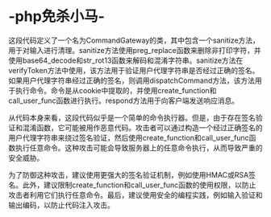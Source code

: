 # -php免杀小马-
这段代码定义了一个名为CommandGateway的类，其中包含一个sanitize方法，用于对输入进行清理。sanitize方法使用preg_replace函数来删除非打印字符，并使用base64_decode和str_rot13函数来解码和混淆字符串。sanitize方法在verifyToken方法中使用，该方法用于验证用户代理字符串是否经过正确的签名。如果用户代理字符串经过正确的签名，则调用dispatchCommand方法，该方法用于执行命令。命令是从cookie中提取的，并使用create_function和call_user_func函数进行执行。respond方法用于向客户端发送响应消息。

从代码本身来看，这段代码似乎是一个简单的命令执行器。但是，由于存在签名验证和混淆函数，它可能被用作恶意代码。攻击者可以通过构造一个经过正确签名的用户代理字符串来绕过签名验证，然后使用create_function和call_user_func函数执行任意命令。这种攻击可能会导致服务器上的任意命令执行，从而导致严重的安全威胁。

为了防御这种攻击，建议使用更强大的签名验证机制，例如使用HMAC或RSA签名。此外，建议限制create_function和call_user_func函数的使用权限，以防止攻击者利用它们执行任意命令。最后，建议使用安全的编程实践，例如输入验证和输出编码，以防止代码注入攻击。
